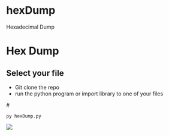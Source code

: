 # hexDump
Hexadecimal Dump

<h1>Hex Dump</h1>
<h2>Select your file</h2>
<ul>
<li>Git clone the repo
<li>run the python program or import library to one of your files
</ul>
#


```
py hexDump.py
```
 
<img src="https://i.imgur.com/Zfa4Q3m.png"/>
